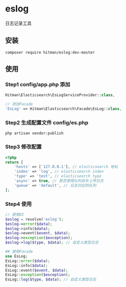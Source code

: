 # eslog
日志记录工具

## 安装
```shell
composer require hitman/eslog:dev-master
```

## 使用
### Step1 config/app.php 添加
```php
Hitman\Elasticsearch\EsLogServiceProvider::class,

// 添加Facade
'EsLog' => Hitman\Elasticsearch\Facade\EsLog::class,
```

### Step2 生成配置文件 config/es.php
```shell
php artisan vendor:publish
```

### Step3 修改配置
```php
<?php
return [
    'hosts' => ['127.0.0.1'], // elasticsearch 地址
    'index' => 'log', // elasticsearch index
    'type' => 'test', // elasticsearch type
    'async' => true, // 是否使用队列异步上传日志
    'queue' => 'default', // 日志对应的队列
];


```

### Step4 使用
```php
// 使用DI
$eslog = resolve('eslog');
$eslog->error($data);
$eslog->info($data);
$eslog->event($event, $data);
$eslog->exception($exception);
$eslog->log($type, $data); // 自定义类型日志

## 使用Facade 
use EsLog;
EsLog::error($data);
EsLog::info($data);
EsLog::event($event, $data);
EsLog::exception($exception);
EsLog::log($type, $data); // 自定义类型日志
```
